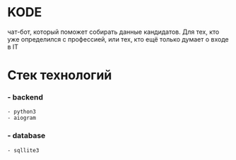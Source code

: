 # KODE
чат-бот, который поможет собирать данные кандидатов. 
Для тех, кто уже определился с профессией, или тех, 
кто ещё только думает о входе в IT

# Стек технологий
### - backend
	- python3
	- aiogram
### - database
	- sqllite3

